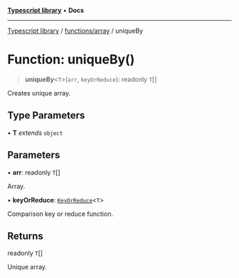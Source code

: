 [**Typescript library**](../../../index.md) • **Docs**

***

[Typescript library](../../../modules.md) / [functions/array](../index.md) / uniqueBy

# Function: uniqueBy()

> **uniqueBy**\<`T`\>(`arr`, `keyOrReduce`): readonly `T`[]

Creates unique array.

## Type Parameters

• **T** *extends* `object`

## Parameters

• **arr**: readonly `T`[]

Array.

• **keyOrReduce**: [`KeyOrReduce`](../type-aliases/KeyOrReduce.md)\<`T`\>

Comparison key or reduce function.

## Returns

readonly `T`[]

Unique array.
